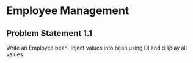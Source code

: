 # Employee Management 

## Problem Statement 1.1 
Write an Employee bean. Inject values into bean using DI and display all values.

